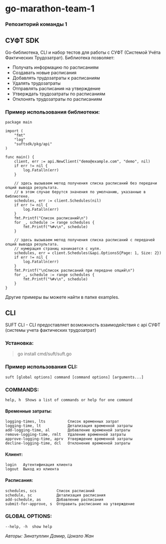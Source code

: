 # go-marathon-team-1

### Репозиторий команды 1

## СУФТ SDK

Go-библиотека, CLI и набор тестов для работы с СУФТ (Системой Учёта Фактических Трудозатрат).
Библиотека позволяет:
* Получать информацию по расписаниям
* Создавать новые расписания
* Добавлять трудозатраты к расписаниям
* Удалять трудозатраты
* Отправлять расписания на утверждение
* Утверждать трудозатраты по расписаниям
* Отклонять трудозатраты по расписаниям

### Пример использования библиотеки:
```
package main

import (
	"fmt"
	"log"
	"suftsdk/pkg/api"
)

func main() {
	client, err := api.NewClient("demo@example.com", "demo", nil)
	if err != nil {
		log.Fatalln(err)
	}

    // здесь вызываем метод получения списка расписаний без передачи опций вывода результата.
    // в этом случае берутся значения по умолчанию, указанные в библиотеке.
	schedules, err := client.Schedules(nil)
	if err != nil {
		log.Fatalln(err)
	}
	fmt.Printf("Список расписаний\n")
	for _, schedule := range schedules {
		fmt.Printf("%#v\n", schedule)
	}

    // здесь вызываем метод получения списка расписаний с передачей опций вывода результата.
    // нумерация страниц начинается с нуля.
	schedules, err = client.Schedules(&api.OptionsS{Page: 1, Size: 2})
	if err != nil {
		log.Fatalln(err)
	}
	fmt.Printf("\nСписок расписаний при передаче опций\n")
	for _, schedule := range schedules {
		fmt.Printf("%#v\n", schedule)
	}
}
```
Другие примеры вы можете найти в папке examples.

## CLI
SUFT CLI - CLI предоставляет возможность взаимодействия с api СУФТ (системы учета фактических трудозатрат)

### Установка:
> go install cmd/suft/suft.go

### Пример использования CLI:
    suft [global options] command [command options] [arguments...]

### COMMANDS:
    help, h  Shows a list of commands or help for one command

#### Временные затраты:  
    logging-times, lts          Список временных затрат  
    logging-time, lt            Детализация временной затраты  
    add-logging-time, al        Добавление временной затраты  
    remove-logging-time, rmlt   Удаление временной затраты  
    approve-logging-time, aprv  Утверждение временной затраты
    decline-logging-time, dcl   Отклонение временной затраты

#### Клиент:
    login   Аутентификация клиента  
    logout  Выход из клиента  

#### Расписания:
    schedules, scs         Список расписаний  
    schedule, sc           Детализация расписания  
    add-schedule, as       Добавление расписания  
    submit-for-approve, s  Отправить расписание на утверждение

### GLOBAL OPTIONS:
    --help, -h  show help

*Авторы: Зинатуллин Дамир, Цокало Жан*